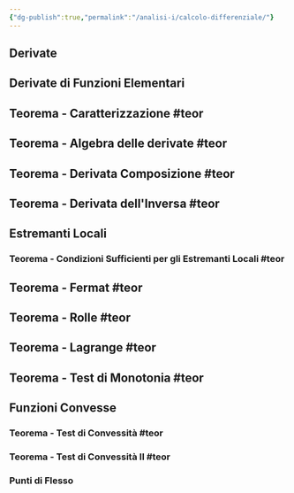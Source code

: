 ```yaml
---
{"dg-publish":true,"permalink":"/analisi-i/calcolo-differenziale/"}
---
```


## Derivate

## Derivate di Funzioni Elementari
## Teorema - Caratterizzazione #teor

## Teorema - Algebra delle derivate #teor

## Teorema - Derivata Composizione #teor

## Teorema - Derivata dell'Inversa #teor

## Estremanti Locali

### Teorema - Condizioni Sufficienti per gli Estremanti Locali #teor

## Teorema - Fermat #teor

## Teorema - Rolle #teor

## Teorema  - Lagrange #teor

## Teorema - Test di Monotonia #teor

## Funzioni Convesse

### Teorema - Test di Convessità #teor

### Teorema - Test di Convessità II #teor

### Punti di Flesso

